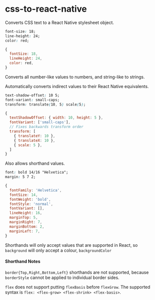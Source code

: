 # css-to-react-native

Converts CSS text to a React Native stylesheet object.

```css
font-size: 18;
line-height: 24;
color: red;
```

```js
{
  fontSize: 18,
  lineHeight: 24,
  color: red,
}
```

Converts all number-like values to numbers, and string-like to strings.

Automatically converts indirect values to their React Native equivalents.

```css
text-shadow-offset: 10 5;
font-variant: small-caps;
transform: translate(10, 5) scale(5);
```

```js
{
  textShadowOffset: { width: 10, height: 5 },
  fontVariant: ['small-caps'],
  // Fixes backwards transform order
  transform: [
    { translateY: 10 },
    { translateX: 10 },
    { scale: 5 },
  ]
}
```

Also allows shorthand values.

```css
font: bold 14/16 "Helvetica";
margin: 5 7 2;
```

```js
{
  fontFamily: 'Helvetica',
  fontSize: 14,
  fontWeight: 'bold',
  fontStyle: 'normal',
  fontVariant: [],
  lineHeight: 16,
  marginTop: 5,
  marginRight: 7,
  marginBottom: 2,
  marginLeft: 7,
}
```

Shorthands will only accept values that are supported in React, so `background` will only accept a colour, `backgroundColor`

#### Shorthand Notes

`border{Top,Right,Bottom,Left}` shorthands are not supported, because `borderStyle` cannot be applied to individual border sides.

`flex` does not support putting `flexBasis` before `flexGrow`. The supported syntax is `flex: <flex-grow> <flex-shrink> <flex-basis>`.
